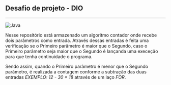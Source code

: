 ## Desafio de projeto - DIO
-------
![Java](https://img.shields.io/badge/java-%23ED8B00.svg?style=for-the-badge&logo=openjdk&logoColor=white)

Nesse repositório está armazenado um algoritmo contador onde recebe dois parâmetros como entrada. Através dessas entradas é feita uma verificação se o Primeiro parâmetro é maior que o Segundo, caso o Primeiro parâmetro seja maior que o Segundo é lançanda uma execeção para que tenha continuidade o programa.

Sendo assim, quando o Primeiro parâmetro é menor que o Segundo parâmetro, é realizada a contagem conforme a subtração das duas entradas *EXEMPLO: 12 - 30 = 18* através de um laço *FOR*.


